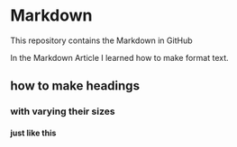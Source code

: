 # Markdown
This repository contains the Markdown in GitHub

In the Markdown Article I learned how to make format text.
## how to make  headings
### with varying their sizes
#### just like this
